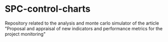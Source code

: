 # SPC-control-charts
Repository related to the analysis and monte carlo simulator of the article "Proposal and appraisal of new indicators and performance metrics for the project monitoring"

